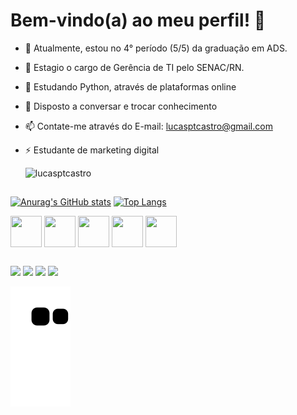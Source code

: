 # Bem-vindo(a) ao meu perfil! 👋

- 🔭 Atualmente, estou no 4° período (5/5) da graduação em ADS.
- 💼 Estagio o cargo de Gerência de TI pelo SENAC/RN.
- 🌱 Estudando Python, através de plataformas online
- 💬 Disposto a conversar e trocar conhecimento
- 📫 Contate-me através do E-mail: lucasptcastro@gmail.com
- ⚡ Estudante de marketing digital

     <img src="https://komarev.com/ghpvc/?username=lucasptcastro&color=green" alt="lucasptcastro" /> 

##

[![Anurag's GitHub stats](https://github-readme-stats.vercel.app/api?username=lucasptcastro&theme=radical&show_icons=true)](https://github.com/anuraghazra/github-readme-stats)
[![Top Langs](https://github-readme-stats.vercel.app/api/top-langs/?username=lucasptcastro)](https://github.com/anuraghazra/github-readme-stats)

<div>
  <img align="center" height="50" width="50" src='https://cdn.jsdelivr.net/gh/devicons/devicon/icons/python/python-original.svg'>
  <img align="center" height="50" width="50" src='https://cdn.jsdelivr.net/gh/devicons/devicon/icons/mysql/mysql-original.svg'>
  <img align="center" height="50" width="50" src='https://cdn.jsdelivr.net/gh/devicons/devicon/icons/csharp/csharp-original.svg'>
  <img align="center" height="50" width="50" src='https://cdn.jsdelivr.net/gh/devicons/devicon/icons/html5/html5-original.svg'>
  <img align="center" height="50" width="50" src='https://cdn.jsdelivr.net/gh/devicons/devicon/icons/css3/css3-original.svg'>
</div>

##

<div>
  <a href="https://instagram.com/lucasptcastro" target="_blank"><img src="https://img.shields.io/badge/Instagram-E4405F?style=for-the-badge&logo=instagram&logoColor=white"
target="_blank"></a>
  <a href="https://discord.com/channels/@me/870860890319233065" target="_blank"><img src="https://img.shields.io/badge/Discord-7289DA?style=for-the-badge&logo=discord&logoColor=white"
target="_blank"></a> 
<a href="https://steamcommunity.com/profiles/76561198140310572/" target="_blank"><img src="https://img.shields.io/badge/Steam-000000?style=for-the-badge&logo=steam&logoColor=white"
target="_blank"></a>
<a href="https://www.linkedin.com/in/lucas-peixoto-2625441a0/" target="_blank"><img src="https://img.shields.io/badge/LinkedIn-0077B5?style=for-the-badge&logo=linkedin&logoColor=white"
target="_blank"></a>

![Snake animation](https://github.com/lucasptcastro/lucasptcastro/blob/output/github-contribution-grid-snake.svg)
</div>


